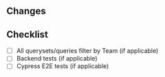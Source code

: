 ## Changes



## Checklist

- [ ] All querysets/queries filter by Team (if applicable)
- [ ] Backend tests (if applicable)
- [ ] Cypress E2E tests (if applicable)
